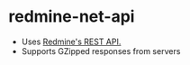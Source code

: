 # redmine-net-api
* Uses [Redmine's REST API.](http://www.redmine.org/projects/redmine/wiki/Rest_api/)
* Supports GZipped responses from servers
